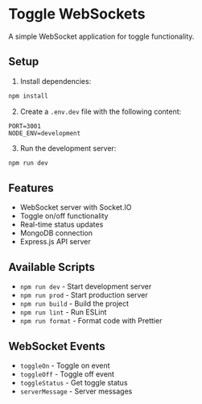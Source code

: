 # Toggle WebSockets

A simple WebSocket application for toggle functionality.

## Setup

1. Install dependencies:
```bash
npm install
```

2. Create a `.env.dev` file with the following content:
```
PORT=3001
NODE_ENV=development
```

3. Run the development server:
```bash
npm run dev
```

## Features

- WebSocket server with Socket.IO
- Toggle on/off functionality
- Real-time status updates
- MongoDB connection
- Express.js API server

## Available Scripts

- `npm run dev` - Start development server
- `npm run prod` - Start production server
- `npm run build` - Build the project
- `npm run lint` - Run ESLint
- `npm run format` - Format code with Prettier

## WebSocket Events

- `toggleOn` - Toggle on event
- `toggleOff` - Toggle off event
- `toggleStatus` - Get toggle status
- `serverMessage` - Server messages
